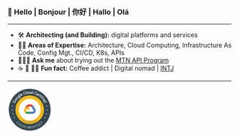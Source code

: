 ### 👋 Hello | Bonjour | 你好 | Hallo | Olá

<!--
**kainepro/kainepro** is a ✨ _special_ ✨ repository because its `README.md` (this file) appears on your GitHub profile.

Here are some ideas to get you started:

- 🔭 I’m currently working on ...
- 🌱 I’m currently learning ...
- 👯 I’m looking to collaborate on ...
- 🤔 I’m looking for help with ...
- 💬 Ask me about ...
- 📫 How to reach me: ...
- 😄 Pronouns: ...
- ⚡ Fun fact: ...
-->

---

- 🛠️   **Architecting (and Building):** digital platforms and services
- 🤹🏽   **Areas of Expertise:** Architecture, Cloud Computing, Infrastructure As Code, Config Mgt., CI/CD, K8s, APIs
- 🧑🏽‍💻   **Ask me** about trying out the [MTN API Program](http://developer.mtn.com/)
- ☕  🧳 🕵🏽  **Fun fact:** Coffee addict | Digital nomad | [INTJ](https://www.kaine.pro/personality)
    
---
[![Google Cloud Architect](https://github.com/kainepro/kainepro/blob/master/badges/gcp.png)](https://www.credential.net/b0b7440f-1550-46e5-8ac4-9d2649a7e1f1)
